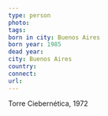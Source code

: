 ```yaml
---
type: person
photo: 
tags: 
born in city: Buenos Aires
born year: 1985
dead year: 
city: Buenos Aires
country: 
connect: 
url:
---
```



Torre Ciebernética, 1972